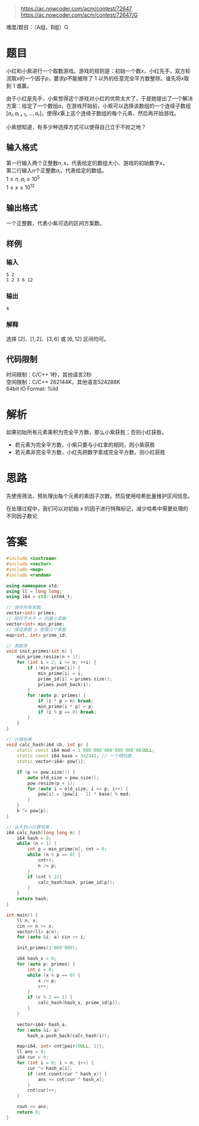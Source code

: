 > https://ac.nowcoder.com/acm/contest/72647
> https://ac.nowcoder.com/acm/contest/72647/G

难度/题目：（A组，B组）G
# 题目

小红和小紫进行一个取数游戏。游戏的规则是：初始一个数$x$，小红先手，双方轮流取$x$的一个因子$p$，要求$p$不能被除了 1 以外的任意完全平方数整除。谁先将$x$取到 1 谁赢。

由于小红是先手，小紫觉得这个游戏对小红的优势太大了，于是她提出了一个解决方案：给定了一个数组$a$，在游戏开始前，小紫可以选择该数组的一个连续子数组$[a_l,a_{l+1},...,a_r]$，使得$x$乘上这个连续子数组的每个元素，然后再开始游戏。

小紫想知道，有多少种选择方式可以使得自己立于不败之地？
## 输入格式

第一行输入两个正整数$n,x$，代表给定的数组大小、游戏的初始数字$x$。  
第二行输入$n$个正整数$a_i$，代表给定的数组。  
$1\leq n,a_i \leq 10^5$  
$1\leq x \leq 10^{12}$
## 输出格式

一个正整数，代表小紫可选的区间方案数。
## 样例
### 输入

```
5 2
1 2 3 6 12
```
### 输出

```
4
```
### 解释

选择 $[2]$、$[1,2]$、$[3,6]$ 或 $[6,12]$ 区间均可。
## 代码限制

时间限制：C/C++ 1秒，其他语言2秒  
空间限制：C/C++ 262144K，其他语言524288K  
64bit IO Format: %lld
# 解析

如果初始所有元素乘积为完全平方数，那么小紫获胜；否则小红获胜。
- 若元素为完全平方数，小紫只要与小红拿的相同，则小紫获胜
- 若元素非完全平方数，小红先把数字拿成完全平方数，则小红获胜
# 思路

先使用筛法，预处理出每个元素的素因子次数。然后使用哈希批量维护区间信息。

在处理过程中，我们可以对初始 x 的因子进行特殊标记，减少哈希中需要处理的不同因子数论
# 答案

```c++
#include <iostream>
#include <vector>
#include <map>
#include <random>

using namespace std;
using ll = long long;
using i64 = std::int64_t;

// 保存所有素数
vector<int> primes;
// 保存不大于 n 的最小素数
vector<int> min_prime;
// 保存素数 p 是第几个素数
map<int, int> prime_id;

// 素数筛
void init_primes(int n) {
    min_prime.resize(n + 1);
    for (int i = 2; i <= n; ++i) {
        if (!min_prime[i]) {
            min_prime[i] = i;
            prime_id[i] = primes.size();
            primes.push_back(i);
        }
        for (auto p: primes) {
            if (i * p > n) break;
            min_prime[i * p] = p;
            if (i % p == 0) break;
        }
    }
}

// 计算哈希
void calc_hash(i64 &h, int p) {
    static const i64 mod = 1'000'000'000'000'000'003ULL;
    static const i64 base = 342342; // 一个随机数
    static vector<i64> pow{1};

    if (p >= pow.size()) {
        auto old_size = pow.size();
        pow.resize(p + 1);
        for (auto i = old_size; i <= p; i++) {
            pow[i] = (pow[i - 1] * base) % mod;
        }
    }
    h ^= pow[p];
}

// 从大到小计算哈希
i64 calc_hash(long long n) {
    i64 hash = 0;
    while (n > 1) {
        int p = min_prime[n], cnt = 0;
        while (n % p == 0) {
            cnt++;
            n /= p;
        }
        if (cnt % 2){
            calc_hash(hash, prime_id[p]);
        }
    }
    return hash;
}

int main() {
    ll n, x;
    cin >> n >> x;
    vector<ll> a(n);
    for (auto &i: a) cin >> i;

    init_primes(1'000'000);

    i64 hash_x = 0;
    for (auto p: primes) {
        int c = 0;
        while (x % p == 0) {
            x /= p;
            c++;
        }
        if (c % 2 == 1) {
            calc_hash(hash_x, prime_id[p]);
        }
    }

    vector<i64> hash_a;
    for (auto &i: a)
        hash_a.push_back(calc_hash(i));

    map<i64, int> cnt{pair(0ULL, 1)};
    ll ans = 0;
    i64 cur = 0;
    for (int i = 0; i < n; i++) {
        cur ^= hash_a[i];
        if (cnt.count(cur ^ hash_x)) {
            ans += cnt[cur ^ hash_x];
        }
        cnt[cur]++;
    }

    cout << ans;
    return 0;
}
```